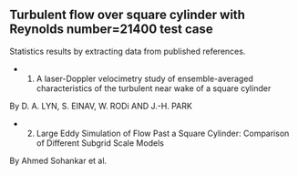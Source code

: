 ## Turbulent flow over square cylinder with Reynolds number=21400 test case

Statistics results by extracting data from published references.

* 1. A laser-Doppler velocimetry study of ensemble-averaged characteristics of the turbulent near wake of a square cylinder

By D. A. LYN, S. EINAV, W. RODi AND J.-H. PARK

* 2. Large Eddy Simulation of Flow Past a Square Cylinder: Comparison of Different Subgrid Scale Models

By Ahmed Sohankar et al.
